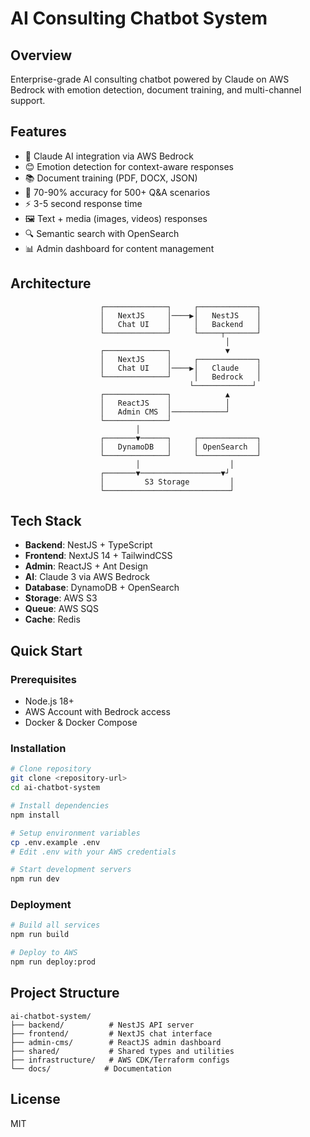 # AI Consulting Chatbot System

## Overview
Enterprise-grade AI consulting chatbot powered by Claude on AWS Bedrock with emotion detection, document training, and multi-channel support.

## Features
- 🤖 Claude AI integration via AWS Bedrock
- 😊 Emotion detection for context-aware responses
- 📚 Document training (PDF, DOCX, JSON)
- 🎯 70-90% accuracy for 500+ Q&A scenarios
- ⚡ 3-5 second response time
- 🖼️ Text + media (images, videos) responses
- 🔍 Semantic search with OpenSearch
- 📊 Admin dashboard for content management

## Architecture

```
                    ┌──────────────┐     ┌─────────────┐
                    │   NextJS     │────▶│   NestJS    │
                    │   Chat UI    │     │   Backend   │
                    └──────────────┘     └─────┬───────┘
                                                │
                    ┌──────────────┐            ▼
                    │   NextJS     │     ┌─────────────┐
                    │   Chat UI    │────▶│   Claude    │
                    └──────────────┘     │   Bedrock   │
                                        └─────────────┘
                    ┌──────────────┐            ▲
                    │   ReactJS    │            │
                    │   Admin CMS  │────────────┘
                    └──────────────┘
                            │
                    ┌───────▼──────┐     ┌─────────────┐
                    │   DynamoDB   │     │ OpenSearch  │
                    └──────────────┘     └─────────────┘
                            │                    │
                    ┌───────▼──────────────────▼┘
                    │         S3 Storage         │
                    └────────────────────────────┘
```

## Tech Stack
- **Backend**: NestJS + TypeScript
- **Frontend**: NextJS 14 + TailwindCSS
- **Admin**: ReactJS + Ant Design
- **AI**: Claude 3 via AWS Bedrock
- **Database**: DynamoDB + OpenSearch
- **Storage**: AWS S3
- **Queue**: AWS SQS
- **Cache**: Redis

## Quick Start

### Prerequisites
- Node.js 18+
- AWS Account with Bedrock access
- Docker & Docker Compose

### Installation

```bash
# Clone repository
git clone <repository-url>
cd ai-chatbot-system

# Install dependencies
npm install

# Setup environment variables
cp .env.example .env
# Edit .env with your AWS credentials

# Start development servers
npm run dev
```

### Deployment

```bash
# Build all services
npm run build

# Deploy to AWS
npm run deploy:prod
```

## Project Structure

```
ai-chatbot-system/
├── backend/          # NestJS API server
├── frontend/         # NextJS chat interface
├── admin-cms/        # ReactJS admin dashboard
├── shared/           # Shared types and utilities
├── infrastructure/   # AWS CDK/Terraform configs
└── docs/            # Documentation
```

## License
MIT